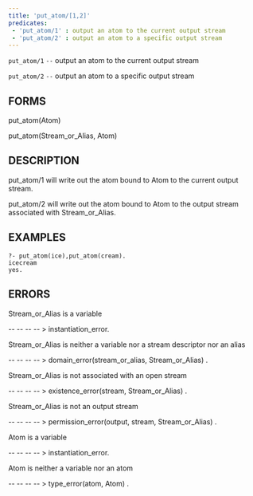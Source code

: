 ```yaml
---
title: 'put_atom/[1,2]'
predicates:
 - 'put_atom/1' : output an atom to the current output stream
 - 'put_atom/2' : output an atom to a specific output stream
---
```

`put_atom/1` `--` output an atom to the current output stream

`put_atom/2` `--` output an atom to a specific output stream


## FORMS

put_atom(Atom)

put_atom(Stream_or_Alias, Atom)


## DESCRIPTION

put_atom/1 will write out the atom bound to Atom to the current output stream.

put_atom/2 will write out the atom bound to Atom to the output stream associated with Stream_or_Alias.


## EXAMPLES

```
?- put_atom(ice),put_atom(cream).
icecream
yes.
```


## ERRORS

Stream_or_Alias is a variable

-- -- -- -- &gt; instantiation_error.

Stream_or_Alias is neither a variable nor a stream descriptor nor an alias

-- -- -- -- &gt; domain_error(stream_or_alias, Stream_or_Alias) .

Stream_or_Alias is not associated with an open stream

-- -- -- -- &gt; existence_error(stream, Stream_or_Alias) .

Stream_or_Alias is not an output stream

-- -- -- -- &gt; permission_error(output, stream, Stream_or_Alias) .

Atom is a variable

-- -- -- -- &gt; instantiation_error.

Atom is neither a variable nor an atom

-- -- -- -- &gt; type_error(atom, Atom) .

